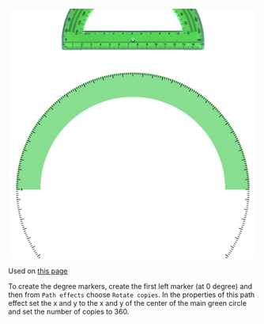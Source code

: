 ![The vector graphic](2-vectorized.svg)

Used on [this page](https://en.wiktionary.org/wiki/protractor)

To create the degree markers, create the first left marker (at 0 degree)
and then from `Path effects` choose `Rotate copies`. In the properties of
this path effect set the x and y to the x and y of the center of the main
green circle and set the number of copies to 360. 
